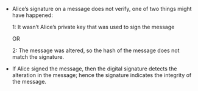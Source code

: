 - Alice’s signature on a message does not verify, one of two things might have happened:

	1: It wasn’t Alice’s private key that was used to sign the message

	OR

	2: The message was altered, so the hash of the message does not match the signature.
	
- If Alice signed the message, then the digital signature detects the alteration in the message; hence the signature indicates the integrity of the message.